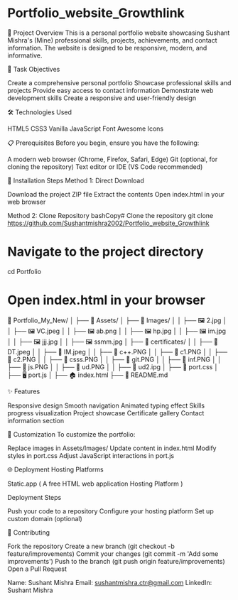 # Portfolio_website_Growthlink

🌟 Project Overview
This is a personal portfolio website showcasing Sushant Mishra's (Mine) professional skills, projects, achievements, and contact information. The website is designed to be responsive, modern, and informative.

🎯 Task Objectives

Create a comprehensive personal portfolio
Showcase professional skills and projects
Provide easy access to contact information
Demonstrate web development skills
Create a responsive and user-friendly design

🛠 Technologies Used

HTML5
CSS3
Vanilla JavaScript
Font Awesome Icons

📋 Prerequisites
Before you begin, ensure you have the following:

A modern web browser (Chrome, Firefox, Safari, Edge)
Git (optional, for cloning the repository)
Text editor or IDE (VS Code recommended)

🚀 Installation Steps
Method 1: Direct Download

Download the project ZIP file
Extract the contents
Open index.html in your web browser

Method 2: Clone Repository
bashCopy# Clone the repository
git clone https://github.com/Sushantmishra2002/Portfolio_website_Growthlink

# Navigate to the project directory
cd Portfolio

# Open index.html in your browser
📂 Portfolio_My_New/
│
├── 📂 Assets/
│ ├── 📂 Images/
│ │ ├── 🖼️ 2.jpg
│ │ ├── 🖼️ VC.jpeg
│ │ ├── 🖼️ ab.png
│ │ ├── 🖼️ hp.jpg
│ │ ├── 🖼️ im.jpg
│ │ ├── 🖼️ jjj.jpg
│ │ ├── 🖼️ ssmm.jpg
│ ├── 📂 certificates/
│ │ ├── 📜 DT.jpeg
│ │ ├── 📜 IM.jpeg
│ │ ├── 📜 c++.PNG
│ │ ├── 📜 c1.PNG
│ │ ├── 📜 c2.PNG
│ │ ├── 📜 csss.PNG
│ │ ├── 📜 git.PNG
│ │ ├── 📜 inf.PNG
│ │ ├── 📜 js.PNG
│ │ ├── 📜 ud.PNG
│ │ ├── 📜 ud2.ipg
│ ├── 🎨 port.css
│ ├── 🖥️ port.js
│ ├── 🏠 index.html
├── 📖 README.md

✨ Features

Responsive design
Smooth navigation
Animated typing effect
Skills progress visualization
Project showcase
Certificate gallery
Contact information section

🔧 Customization
To customize the portfolio:

Replace images in Assets/Images/
Update content in index.html
Modify styles in port.css
Adjust JavaScript interactions in port.js

🌐 Deployment
Hosting Platforms

Static.app ( A free HTML web application Hosting Platform )

Deployment Steps

Push your code to a repository
Configure your hosting platform
Set up custom domain (optional)

🤝 Contributing

Fork the repository
Create a new branch (git checkout -b feature/improvements)
Commit your changes (git commit -m 'Add some improvements')
Push to the branch (git push origin feature/improvements)
Open a Pull Request


Name: Sushant Mishra
Email: sushantmishra.ctr@gmail.com
LinkedIn: Sushant Mishra
